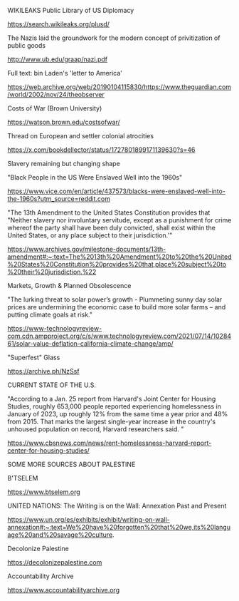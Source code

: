 WIKILEAKS Public Library of US Diplomacy

https://search.wikileaks.org/plusd/

The Nazis laid the groundwork for the modern concept of privitization of public goods

‪http://www.ub.edu/graap/nazi.pdf‬

Full text: bin Laden's 'letter to America'

https://web.archive.org/web/20190104115830/https://www.theguardian.com/world/2002/nov/24/theobserver

Costs of War (Brown University)

https://watson.brown.edu/costsofwar/

Thread on European and settler colonial atrocities

https://x.com/bookdellector/status/1727801899171139630?s=46

Slavery remaining but changing shape

"Black People in the US Were Enslaved Well into the 1960s"

https://www.vice.com/en/article/437573/blacks-were-enslaved-well-into-the-1960s?utm_source=reddit.com

"The 13th Amendment to the United States Constitution provides that "Neither slavery nor involuntary servitude, except as a punishment for crime whereof the party shall have been duly convicted, shall exist within the United States, or any place subject to their jurisdiction.'"

https://www.archives.gov/milestone-documents/13th-amendment#:~:text=The%2013th%20Amendment%20to%20the%20United%20States%20Constitution%20provides%20that,place%20subject%20to%20their%20jurisdiction.%22

Markets, Growth & Planned Obsolescence

"The lurking threat to solar power’s growth - Plummeting sunny day solar prices are undermining the economic case to build more solar farms – and putting climate goals at risk."

https://www-technologyreview-com.cdn.ampproject.org/c/s/www.technologyreview.com/2021/07/14/1028461/solar-value-deflation-california-climate-change/amp/

"Superfest" Glass

https://archive.ph/NzSsf

CURRENT STATE OF THE U.S.

"According to a Jan. 25 report from Harvard's Joint Center for Housing Studies, roughly 653,000 people reported experiencing homelessness in January of 2023, up roughly 12% from the same time a year prior and 48% from 2015. That marks the largest single-year increase in the country's unhoused population on record, Harvard researchers said. "

https://www.cbsnews.com/news/rent-homelessness-harvard-report-center-for-housing-studies/

SOME MORE SOURCES ABOUT PALESTINE

B'TSELEM

https://www.btselem.org

UNITED NATIONS:
The Writing is on the Wall: Annexation Past and Present

https://www.un.org/es/exhibits/exhibit/writing-on-wall-annexation#:~:text=We%20have%20forgotten%20that%20we,its%20language%20and%20savage%20culture.

Decolonize Palestine

https://decolonizepalestine.com

Accountability Archive

https://www.accountabilityarchive.org

